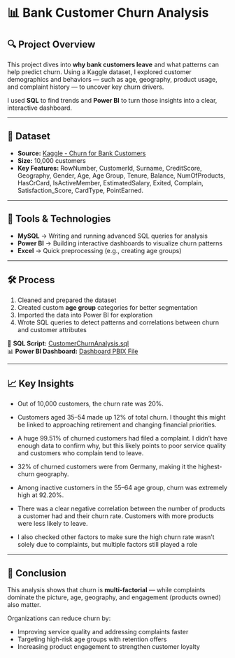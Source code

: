 
# 📊 Bank Customer Churn Analysis

## 🔍 Project Overview
This project dives into **why bank customers leave** and what patterns can help predict churn. Using a Kaggle dataset, I explored customer demographics and behaviors — such as age, geography, product usage, and complaint history — to uncover key churn drivers.

I used **SQL** to find trends and **Power BI** to turn those insights into a clear, interactive dashboard.

---

## 📁 Dataset
- **Source:** [Kaggle - Churn for Bank Customers](https://www.kaggle.com/datasets/mathchi/churn-for-bank-customers)  
- **Size:** 10,000 customers  
- **Key Features:** RowNumber, CustomerId, Surname, CreditScore, Geography, Gender, Age, Age Group, Tenure, Balance, NumOfProducts, HasCrCard, IsActiveMember, EstimatedSalary, Exited, Complain, Satisfaction_Score, CardType, PointEarned.


---

## 🧪 Tools & Technologies
- **MySQL** → Writing and running advanced SQL queries for analysis  
- **Power BI** → Building interactive dashboards to visualize churn patterns  
- **Excel** → Quick preprocessing (e.g., creating age groups)

---

## 🛠️ Process
1. Cleaned and prepared the dataset  
2. Created custom **age group** categories for better segmentation  
3. Imported the data into Power BI for exploration  
4. Wrote SQL queries to detect patterns and correlations between churn and customer attributes  

📜 **SQL Script:** [CustomerChurnAnalysis.sql](https://github.com/AreeshaSolangi/AreeshaSolangi/blob/main/Bank_Customer_Churn_Analysis/CustomerChurnAnalysis.sql)  
📊 **Power BI Dashboard:** [Dashboard PBIX File](https://github.com/AreeshaSolangi/AreeshaSolangi/blob/main/Bank_Customer_Churn_Analysis/Bank%20Customer%20Churn%20Dashboard.pbix)

---

## 📈 Key Insights
- Out of 10,000 customers, the churn rate was 20%.

- Customers aged 35–54 made up 12% of total churn. I thought this might be linked to approaching retirement and changing financial priorities.

- A huge 99.51% of churned customers had filed a complaint. I didn’t have enough data to confirm why, but this likely points to poor service quality and customers who complain tend to leave.

- 32% of churned customers were from Germany, making it the highest-churn geography.

- Among inactive customers in the 55–64 age group, churn was extremely high at 92.20%.

- There was a clear negative correlation between the number of products a customer had and their churn rate. Customers with more products were less likely to leave.

- I also checked other factors to make sure the high churn rate wasn’t solely due to complaints, but multiple factors still played a role

---

## 📌 Conclusion
This analysis shows that churn is **multi-factorial** — while complaints dominate the picture, age, geography, and engagement (products owned) also matter.

Organizations can reduce churn by:  
- Improving service quality and addressing complaints faster  
- Targeting high-risk age groups with retention offers  
- Increasing product engagement to strengthen customer loyalty

